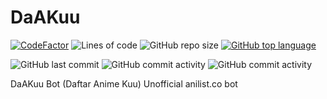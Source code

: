 # DaAKuu
[![CodeFactor](https://www.codefactor.io/repository/github/shiyinq/daakuu/badge)](https://www.codefactor.io/repository/github/shiyinq/daakuu)
![Lines of code](https://img.shields.io/tokei/lines/github/Shiyinq/daakuu)
![GitHub repo size](https://img.shields.io/github/repo-size/Shiyinq/daakuu)
[![GitHub top language](https://img.shields.io/github/languages/top/Shiyinq/daakuu)](https://github.com/Shiyinq/daakuu)

![GitHub last commit](https://img.shields.io/github/last-commit/Shiyinq/daakuu)
![GitHub commit activity](https://img.shields.io/github/commit-activity/w/Shiyinq/daakuu)
![GitHub commit activity](https://img.shields.io/github/commit-activity/m/Shiyinq/daakuu)

DaAKuu Bot (Daftar Anime Kuu) Unofficial anilist.co bot
